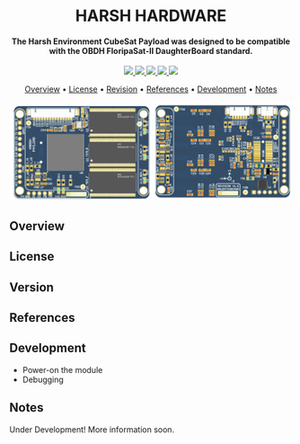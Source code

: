 <h1 align="center">
	<br>
	HARSH HARDWARE
	<br>
</h1>

<h4 align="center">The Harsh Environment CubeSat Payload was designed to be compatible with the OBDH FloripaSat-II DaughterBoard standard.</h4>

<p align="center">
    <a href="">
		<img src="https://img.shields.io/badge/revision-1.1-lightgreen?style=for-the-badge">
	</a>
    <a href="">
		<img src="https://img.shields.io/badge/CAD%20tool-altium-blue?style=for-the-badge">
	</a>
	<a href="">
		<img src="https://img.shields.io/badge/use-acedemic%20only-9cf?style=for-the-badge">
	</a>
	<a href="">
		<img src="https://img.shields.io/badge/license-MIT-red?style=for-the-badge">
	</a>
	<a href="https://github.com/andrempmattos/HARSH/tree/master/documentation">
		<img src="https://img.shields.io/badge/for%20more-here-lightgray?style=for-the-badge">
	</a>
</p>

<p align="center">
  	<a href="#overview">Overview</a> •
  	<a href="#license">License</a> •
  	<a href="#version">Revision</a> •
  	<a href="#references">References</a> •
  	<a href="#development">Development</a> •
  	<a href="#notes">Notes</a>
</p>

<p align="center">
<img width="50%" src="https://github.com/andrempmattos/HARSH/blob/master/documentation/figures/harsh_pcb_top.png">
<img width="49%" src="https://github.com/andrempmattos/HARSH/blob/master/documentation/figures/harsh_pcb_bottom.png">
</p>

## Overview

## License

## Version

## References

## Development
* Power-on the module
* Debugging

## Notes


Under Development! More information soon.